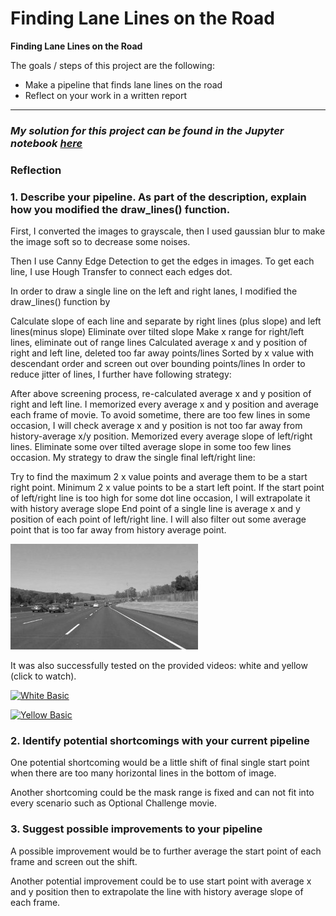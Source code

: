 # **Finding Lane Lines on the Road** 



**Finding Lane Lines on the Road**

The goals / steps of this project are the following:
* Make a pipeline that finds lane lines on the road
* Reflect on your work in a written report


[//]: # (Image References)

[image1]: ./examples/grayscale.jpg "Grayscale"

---

### *My solution for this project can be found in the Jupyter notebook [here](https://github.com/baikeshen/CarND-LaneLines-P1/blob/master/P1.ipynb)*



### Reflection

### 1. Describe your pipeline. As part of the description, explain how you modified the draw_lines() function.
First, I converted the images to grayscale, then I used gaussian blur to make the image soft so to decrease some noises.

Then I use Canny Edge Detection to get the edges in images. To get each line, I use Hough Transfer to connect each edges dot.

In order to draw a single line on the left and right lanes, I modified the draw_lines() function by

Calculate slope of each line and separate by right lines (plus slope) and left lines(minus slope)
Eliminate over tilted slope
Make x range for right/left lines, eliminate out of range lines
Calculated average x and y position of right and left line, deleted too far away points/lines
Sorted by x value with descendant order and screen out over bounding points/lines
In order to reduce jitter of lines, I further have following strategy:

After above screening process, re-calculated average x and y position of right and left line. I memorized every average x and y position and average each frame of movie. To avoid sometime, there are too few lines in some occasion, I will check average x and y position is not too far away from history-average x/y position.
Memorized every average slope of left/right lines. Eliminate some over tilted average slope in some too few lines occasion.
My strategy to draw the single final left/right line:

Try to find the maximum 2 x value points and average them to be a start right point. Minimum 2 x value points to be a start left point.
If the start point of left/right line is too high for some dot line occasion, I will extrapolate it with history average slope
End point of a single line is average x and y position of each point of left/right line. I will also filter out some average point that is too far away from history average point.

![alt text][image1]


It was also successfully tested on the provided videos: white and yellow (click to watch).

[![White Basic](http://img.youtube.com/vi/pvyCv6XrOyY/0.jpg)](https://youtu.be/Cd1qrCZvP9c "Self-Driving Car Nanodegree - P1: Finding Lane Lines - White Basic")


[![Yellow Basic](http://img.youtube.com/vi/qAYoS7JaMnk/0.jpg)](https://youtu.be/WXSAXp6eKEY "Self-Driving Car Nanodegree - P1: Finding Lane Lines - Yellow Basic")

### 2. Identify potential shortcomings with your current pipeline


One potential shortcoming would be a little shift of final single start point when there are too many horizontal lines in the bottom of image.

Another shortcoming could be the mask range is fixed and can not fit into every scenario such as Optional Challenge movie.


### 3. Suggest possible improvements to your pipeline

A possible improvement would be to further average the start point of each frame and screen out the shift.

Another potential improvement could be to use start point with average x and y position then to extrapolate the line with history average slope of each frame.



